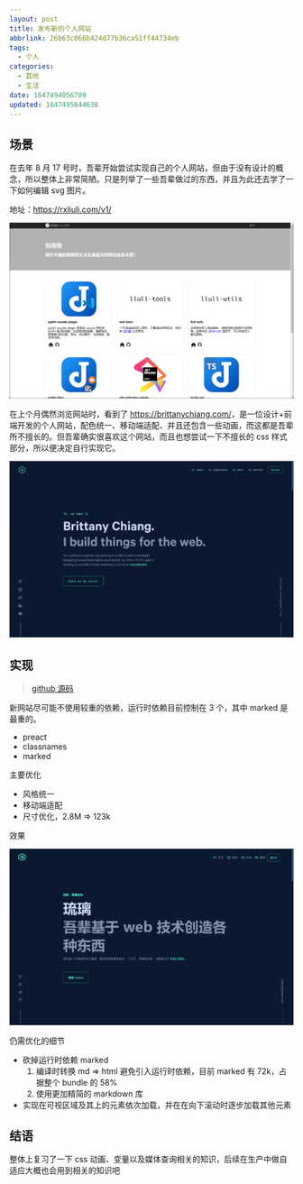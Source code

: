 ```yaml
---
layout: post
title: 发布新的个人网站
abbrlink: 26b63c066b424d77b36ca51ff44734eb
tags:
  - 个人
categories:
  - 其他
  - 生活
date: 1647494056709
updated: 1647495644638
---
```


## 场景

在去年 8 月 17 号时，吾辈开始尝试实现自己的个人网站，但由于没有设计的概念，所以整体上非常简陋。只是列举了一些吾辈做过的东西，并且为此还去学了一下如何编辑 svg 图片。

地址：<https://rxliuli.com/v1/>

![1647494876265](/resources/4d805cc68bb14494ace6f3c5bd838a58.png)

在上个月偶然浏览网站时，看到了 <https://brittanychiang.com/>，是一位设计+前端开发的个人网站，配色统一、移动端适配、并且还包含一些动画，而这都是吾辈所不擅长的。但吾辈确实很喜欢这个网站，而且也想尝试一下不擅长的 css 样式部分，所以便决定自行实现它。

![1647494910271](/resources/1fe055ba0cb04139b1718147408f0e0a.png)

## 实现

> [github 源码](https://github.com/rxliuli/rxliuli/tree/master/apps/v2)

新网站尽可能不使用较重的依赖，运行时依赖目前控制在 3 个，其中 marked 是最重的。

*   preact
*   classnames
*   marked

主要优化

*   风格统一
*   移动端适配
*   尺寸优化，2.8M => 123k

效果

![1647494844779](/resources/980813eabf7649c999c1387ff2da41ae.png)

仍需优化的细节

*   砍掉运行时依赖 marked
    1.  编译时转换 md => html 避免引入运行时依赖，目前 marked 有 72k，占据整个 bundle 的 58%
    2.  使用更加精简的 markdown 库
*   实现在可视区域及其上的元素依次加载，并在在向下滚动时逐步加载其他元素

## 结语

整体上复习了一下 css 动画、变量以及媒体查询相关的知识，后续在生产中做自适应大概也会用到相关的知识吧
